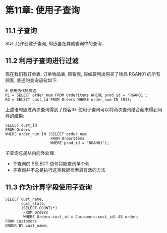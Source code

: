 # 第11章: 使用子查询 #

## 11.1 子查询 ##

SQL 允许创建子查询, 即嵌套在其他查询中的查询.

## 11.2 利用子查询进行过滤 ##

现在我们有订单表, 订单物品表, 顾客表, 假如要列出购买了物品 RGAN01 的所有顾客, 普通的查询语句如下:

```
# 使用伪代码描述
R1 = SELECT order_num FROM OrderItems WHERE prod_id = 'RGAN01';
R2 = SELECT cust_id FROM Orders WHERE order_num IN (R1);
```

上述语句通过两次查询得到了顾客ID. 使用子查询可以将两次查询结合起来得到同样的结果:

```
SELECT cust_id
FROM Orders
WHERE order_num IN (SELECT order_num
                    FROM OrderItems
                    WHERE prod_id = 'RGAN01');
```

子查询总是从内向外处理.

- 子查询的 SELECT 语句只能查询单个列
- 子查询并不总是执行这类数据检索最有效的方法

## 11.3 作为计算字段使用子查询 ##

```
SELECT cust_name,
       cust_state,
       (SELECT COUNT(*) 
        FROM Orders 
        WHERE Orders.cust_id = Customers.cust_id) AS orders
FROM Customers
ORDER BY cust_name;
```
